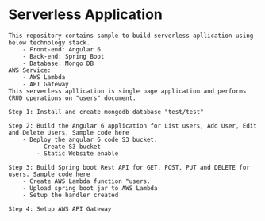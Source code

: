 # Serverless Application
	This repository contains sample to build serverless apllication using below technology stack.
		- Front-end: Angular 6
		- Back-end: Spring Boot
		- Database: Mongo DB
	AWS Service:
		- AWS Lambda
		- API Gateway
	This serverless apllication is single page application and performs CRUD operations on "users" document.
	
	Step 1: Install and create mongodb database "test/test" 
	
	Step 2: Build the Angular 6 application for List users, Add User, Edit and Delete Users. Sample code here
		- Deploy the angular 6 code S3 bucket.
			- Create S3 bucket
			- Static Website enable
	
	Step 3: Build Spring boot Rest API for GET, POST, PUT and DELETE for users. Sample code here
		- Create AWS Lambda function "users.
		- Upload spring boot jar to AWS Lambda
		- Setup the handler created
		
	Step 4: Setup AWS API Gateway

